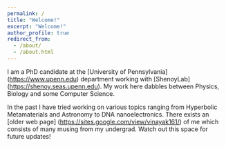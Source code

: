 ```yaml
---
permalink: /
title: "Welcome!"
excerpt: "Welcome!"
author_profile: true
redirect_from: 
  - /about/
  - /about.html
---
```


I am a PhD candidate at the [University of Pennsylvania] (https://www.upenn.edu) department working with [ShenoyLab] (https://shenoy.seas.upenn.edu). My work here dabbles between Physics, Biology and some Computer Science. 

In the past I have tried working on various topics ranging from Hyperbolic Metamaterials and Astronomy to DNA nanoelectronics. There exists an [older web page] (https://sites.google.com/view/vinayak161/) of me which consists of many musing from my undergrad. Watch out this space for future updates! 
